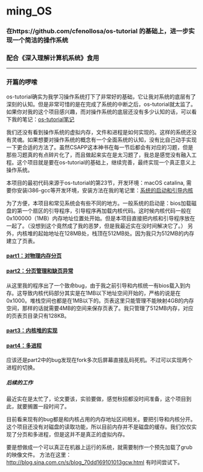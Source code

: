 # ming_OS
### 在https://github.com/cfenollosa/os-tutorial 的基础上，进一步实现一个简洁的操作系统
### 配合《深入理解计算机系统》食用
---------------
### 开篇的啰嗦
os-tutorial确实为我学习操作系统打下了非常好的基础，它让我对系统的底层有了深刻的认知。但是非常可惜的是在完成了系统的中断之后，os-tutorial就太监了。如果你对我的这个项目感兴趣，而对操作系统的底层还没有多少认知的话，可以看下我的笔记：[os-tutorial笔记](https://github.com/isyiming/live-up/OS/Readme.md)

我们还没有看到操作系统的虚拟内存，文件和进程是如何实现的。这样的系统还没有灵魂。如果想要对操作系统的概念有一个全面系统的认知，没有比自己动手实现一下更合适的方法了。虽然CSAPP这本神书在每一节后都会有对应的习题，但是那些习题真的有点碎片化了，而且做起来实在是太习题了，我总是感觉没有融入工程。这个项目就是要在os-tutorial的基础上，继续完善，最终实现一个真正意义上操作系统。


本项目的最初代码来源于os-tutorial的第23节，开发环境：macOS catalina, 需要你安装i386-gcc等开发环境，安装方法在我的笔记里：[系统的启动和引导内核](https://github.com/isyiming/live-up/blob/master/OS/OSpart1.md)

为了方便，本项目和常见系统会有些不同的地方。一般系统的启动是：bios加载磁盘的第一个扇区的引导程序，引导程序再加载内核代码。这时候内核代码一般在0x100000（1MB）内存地址位置处开始。但是本项目直接把内核和引导程序放在一起了。（没想到这个竟然成了我的恶梦，但是我最近实在没时间解决它了。）
另外，内核堆的起始地址在128MB处，栈顶在512MB处。因为我只为512MB的内存建立了页表。

#### [part1：对物理内存分页](https://github.com/isyiming/ming_OS/blob/master/part1.md)
#### [part2：分页管理和缺页异常](https://github.com/isyiming/ming_OS/blob/master/part2.md)
从这里我的程序出了一个致命bug，由于我之前引导和内核统一有bios载入到内存。这导致内核代码部分其实是在1MB以下地址空间开始的，严格的说是在0x1000。堆栈空间也都是在1MB以下的。页表这里只能管理不能映射4GB的内存空间，那样的话就需要4MB的空间来保存页表了。我只管理了512MB内存，对应的页表页目录只有128KB。
#### [part3：内核堆的实现](https://github.com/isyiming/ming_OS/blob/master/part3.md)
#### [part4：多进程](https://github.com/isyiming/ming_OS/blob/master/part4.md)
应该还是part2中的bug发现在fork多次后屏幕直接乱码死机。不过可以实现两个进程的切换。


##### 后续的工作
最近实在是太忙了，论文要该，实验要做，感觉秋招都没时间准备，这个项目到此，就要搁置一段时间了。

目前看来现有的bug都是和内核占用的内存地址区间相关。要把引导和内核分开。这个项目还没有对磁盘的读取功能，所以目前内存并不是磁盘的缓存。我们仅仅实现了分页和多进程，但是这并不是真正的虚拟内存。


要是想做成一个可以真正在机器上运行的系统，就需要制作一个预先加载了grub的映像文件。
方法在这里：http://blog.sina.com.cn/s/blog_70dd169101013gcw.html
有时间尝试下。
